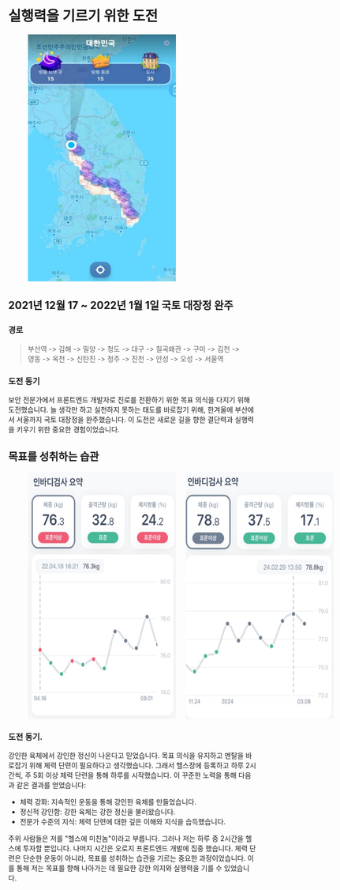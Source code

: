 # 실행력을 기르기 위한 도전

<figure>
    <img src="../dev/project/contry.png" alt="Country Image" style="width:300px; height: 500px">
    <figcaption></figcaption>
</figure>

## 2021년 12월 17 ~ 2022년 1월 1일 국토 대장정 완주

### 경로

> 부산역 -> 김해 -> 밀양 -> 청도 -> 대구 -> 칠곡왜관 -> 구미 -> 김천 ->  
> 영동 -> 옥천 -> 신탄진 -> 청주 -> 진천 -> 안성 -> 오성 -> 서울역

### 도전 동기

보안 전문가에서 프론트엔드 개발자로 진로를 전환하기 위한 목표 의식을 다지기 위해 도전했습니다. 늘 생각만 하고 실천하지 못하는 태도를 바로잡기 위해, 한겨울에 부산에서 서울까지 국토 대장정을 완주했습니다. 이 도전은 새로운 길을 향한 결단력과 실행력을 키우기 위한 중요한 경험이었습니다.

## 목표를 성취하는 습관

<figure style="display: flex; gap: 20px;">
    <img src="../dev/project/inbodyBf.png" alt="Country Image" style="width:300px; height: 500px">
        <img src="../dev/project/inbodyAf.png" alt="Country Image" style="width:300px; height: 500px">
    <figcaption></figcaption>
</figure>

### 도전 동기.

강인한 육체에서 강인한 정신이 나온다고 믿었습니다. 목표 의식을 유지하고 멘탈을 바로잡기 위해 체력 단련이 필요하다고 생각했습니다. 그래서 헬스장에 등록하고 하루 2시간씩, 주 5회 이상 체력 단련을 통해 하루를 시작했습니다. 이 꾸준한 노력을 통해 다음과 같은 결과를 얻었습니다:

- 체력 강화: 지속적인 운동을 통해 강인한 육체를 만들었습니다.
- 정신적 강인함: 강한 육체는 강한 정신을 불러왔습니다.
- 전문가 수준의 지식: 체력 단련에 대한 깊은 이해와 지식을 습득했습니다.

주위 사람들은 저를 "헬스에 미친놈"이라고 부릅니다. 그러나 저는 하루 중 2시간을 헬스에 투자할 뿐입니다. 나머지 시간은 오로지 프론트엔드 개발에 집중 했습니다. 체력 단련은 단순한 운동이 아니라, 목표를 성취하는 습관을 기르는 중요한 과정이었습니다. 이를 통해 저는 목표를 향해 나아가는 데 필요한 강한 의지와 실행력을 기를 수 있었습니다.
